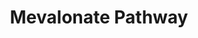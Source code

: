 ---
authors:
- SabinaCrivorucica
description: Mevalonite Pathway - CoQ10
last-edited: 2022-02-23
organisms:
- Homo sapiens
redirect_from:
- /index.php/Pathway:WP5197
- /instance/WP5197
revision: null
schema-jsonld:
- '@context': https://schema.org/
  '@id': https://wikipathways.github.io/pathways/WP5197.html
  '@type': Dataset
  creator:
    '@type': Organization
    name: WikiPathways
  description: Mevalonite Pathway - CoQ10
  keywords:
  - 2,3 Squalene epoxide
  - 4-OH-benzoate
  - 4OH-Cinnamate
  - 4OH-Phenyllactate
  - 4OH-Phenylpyruvate
  - Acetyl CoA
  - Cholesterol
  - CoQ1
  - CoQ10
  - CoQ2
  - CoQ4-9
  - Decaprenyl-OH-benzoate
  - Decaprenyl-PP
  - Dimethylallyl-PP
  - Fernesyl PP
  - GeneProduct
  - Geranyl PP
  - HMG-CoA
  - HMGR
  - Isopentenyl-5-PP(IPP)
  - 'Lanosterol '
  - MK
  - Mevalonate PP
  - Mevalonate-5-phosphate
  - Mevalonic Acid
  - PMK
  - SS
  - Squalene
  - Trans-fernesyl-PP
  - 'Tyrosine '
  - acetoacetyl CoA
  license: CC0
  name: Mevalonate Pathway
seo: CreativeWork
title: Mevalonate Pathway
wpid: WP5197
---
